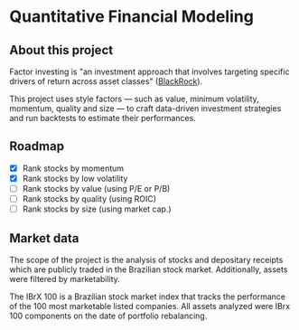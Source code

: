# Quantitative Financial Modeling

## About this project

Factor investing is "an investment approach that involves targeting specific drivers of return across asset classes" ([BlackRock](https://www.blackrock.com/us/individual/investment-ideas/what-is-factor-investing)).

This project uses style factors — such as value, minimum volatility, momentum, quality and size — to craft data-driven investment strategies and run backtests to estimate their performances.

## Roadmap

- [x] Rank stocks by momentum
- [x] Rank stocks by low volatility
- [ ] Rank stocks by value (using P/E or P/B)
- [ ] Rank stocks by quality (using ROIC)
- [ ] Rank stocks by size (using market cap.)

## Market data

The scope of the project is the analysis of stocks and depositary receipts which are publicly traded in the Brazilian stock market. Additionally, assets were filtered by marketability. 

The IBrX 100 is a Brazilian stock market index that tracks the performance of the 100 most marketable listed companies. All assets analyzed were IBrx 100 components on the date of portfolio rebalancing.
